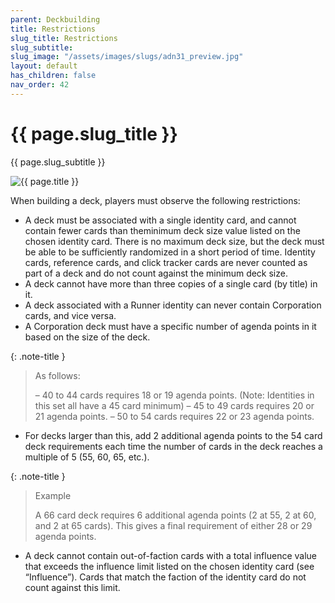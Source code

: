 ```yaml
---
parent: Deckbuilding
title: Restrictions
slug_title: Restrictions
slug_subtitle:
slug_image: "/assets/images/slugs/adn31_preview.jpg"
layout: default
has_children: false
nav_order: 42
---
```

<div class="slug">
    <div class="title-container">
        <h1 class="page-slug_title">{{ page.slug_title }}</h1>
        <p class="page-slug_subtitle">{{ page.slug_subtitle }}</p>
    </div>
    <div class="image-container faded-left">
        <img src="{{ page.slug_image | relative_url }}" alt="{{ page.title }}" />
    </div>
</div>

When building a deck, players must observe the following restrictions:

- A deck must be associated with a single identity card, and cannot contain fewer cards than theminimum deck size value listed on the chosen identity card. There is no maximum deck size, but the deck must be able to be sufficiently randomized in a short period of time. Identity cards, reference
cards, and click tracker cards are never counted as part of a deck and do not count against the minimum deck size.
- A deck cannot have more than three copies of a single card (by title) in it.
- A deck associated with a Runner identity can never contain Corporation cards, and vice versa.
- A Corporation deck must have a specific number of agenda points in it based on the size of the deck.

{: .note-title }
> As follows:
>
> – 40 to 44 cards requires 18 or 19 agenda points. (Note: Identities in this set all have a 45 card
minimum)
> – 45 to 49 cards requires 20 or 21 agenda points.
> – 50 to 54 cards requires 22 or 23 agenda points.

- For decks larger than this, add 2 additional agenda points to the 54 card deck requirements each time the number of cards in the deck reaches a multiple
of 5 (55, 60, 65, etc.).

{: .note-title }
> Example
>
> A 66 card deck requires 6 additional agenda points (2 at 55, 2 at 60, and 2 at 65 cards). This gives a final requirement of either 28 or 29 agenda points.

- A deck cannot contain out-of-faction cards with a total influence value that exceeds the influence limit listed on the chosen identity card (see “Influence”). Cards that match the faction of the identity card do not count against this limit.
